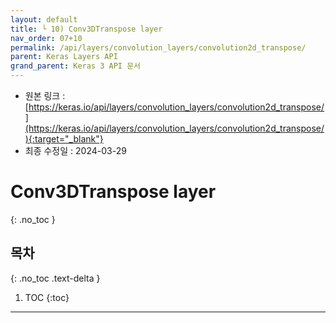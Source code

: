 ```yaml
---
layout: default
title: └ 10) Conv3DTranspose layer
nav_order: 07+10
permalink: /api/layers/convolution_layers/convolution2d_transpose/
parent: Keras Layers API
grand_parent: Keras 3 API 문서
---
```


* 원본 링크 : [https://keras.io/api/layers/convolution_layers/convolution2d_transpose/](https://keras.io/api/layers/convolution_layers/convolution2d_transpose/){:target="_blank"}
* 최종 수정일 : 2024-03-29

# Conv3DTranspose layer
{: .no_toc }

## 목차
{: .no_toc .text-delta }

1. TOC
{:toc}

---
